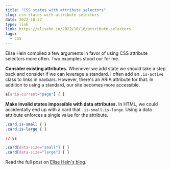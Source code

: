 ```yaml
---
title: "CSS states with attribute selectors"
slug: css-states-with-attribute-selectors
date: 2022-10-27
type: link
link: https://elisehe.in/2022/10/16/attribute-selectors
tags:
  - CSS
---
```


Elise Hein compiled a few arguments in favor of using CSS attribute selectors more often. Two examples stood our for me.

**Consider existing attributes.** Whenever we add state we should take a step back and consider if we can leverage a standard. I often add an `.is-active` class to links in navbars. However, there's an ARIA attribute for that. In addition to using a standard, our site becomes more accessible.

```css
a[aria-current="page"] { }
```

**Make invalid states impossible with data attributes.** In HTML, we could accidentally end up with a card that `.is-small.is-large`. Using a data attribute enforces a single value for the attribute.

```css
.card.is-small { }
.card.is-large { }

// vs

.card[data-size="small"] { }
.card[data-size="large"] { }
```

Read the full post on [Elise Hein's blog](https://elisehe.in/2022/10/16/attribute-selectors).
